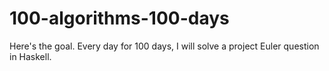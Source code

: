 # 100-algorithms-100-days
Here's the goal. Every day for 100 days, I will solve a project Euler question in Haskell.
